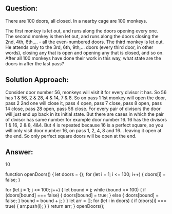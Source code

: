 ## Question:

There are 100 doors, all closed. 
In a nearby cage are 100 monkeys.

The first monkey is let out, and runs along the doors opening every one. 
The second monkey is then let out, and runs along the doors closing the 2nd, 4th, 6th,…  - all the even-numbered doors. 
The third monkey is let out. He attends only to the 3rd, 6th, 9th,… doors (every third door, in other words), closing any that is open and opening any that is closed, and so on. 
After all 100 monkeys have done their work in this way, what state are the doors in after the last pass?

## Solution Approach: 

Consider door number 56, monkeys will visit it for every divisor it has. So 56 has 1 & 56, 2 & 28, 4 & 14, 7 & 8. So on pass 1 1st monkey will open the door, pass 2 2nd one will close it, pass 4 open, pass 7 close, pass 8 open, pass 14 close, pass 28 open, pass 56 close. For every pair of divisors the door will just end up back in its initial state. But there are cases in which the pair of divisor has same number for example door number 16. 16 has the divisors 1 & 16, 2 & 8, 4&4. But 4 is repeated because 16 is a perfect square, so you will only visit door number 16, on pass 1, 2, 4, 8 and 16… leaving it open at the end. So only perfect square doors will be open at the end.

## Answer:
 10

function openDoors() {
  let doors = {};
  for (let i = 1; i <= 100; i++) {
    doors[i] = false;
  }

  for (let j = 1; j <= 100; j++) {
    let bound = j;
    while (bound <= 100) {
      if (doors[bound] === false) {
        doors[bound] = true;
      } else {
        doors[bound] = false;
      }
      bound = bound + j;
    }
  }
  let arr = [];
  for (let i in doors) {
    if (doors[i] === true) {
      arr.push(i);
    }
  }
  return arr;
}
openDoors();
